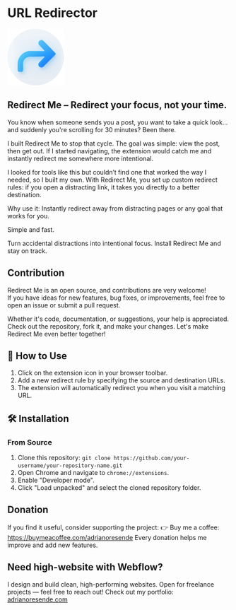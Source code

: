 # URL Redirector

![Redirect Me Icon](images/icon128.png)

## Redirect Me – Redirect your focus, not your time.

You know when someone sends you a post, you want to take a quick look… and suddenly you're scrolling for 30 minutes? Been there.

I built Redirect Me to stop that cycle.
The goal was simple: view the post, then get out.
If I started navigating, the extension would catch me and instantly redirect me somewhere more intentional.

I looked for tools like this but couldn’t find one that worked the way I needed, so I built my own.
With Redirect Me, you set up custom redirect rules: if you open a distracting link, it takes you directly to a better destination.

Why use it:
Instantly redirect away from distracting pages or any goal that works for you.

Simple and fast.

Turn accidental distractions into intentional focus.
Install Redirect Me and stay on track.

## Contribution

Redirect Me is an open source, and contributions are very welcome!  
If you have ideas for new features, bug fixes, or improvements, feel free to open an issue or submit a pull request.

Whether it's code, documentation, or suggestions, your help is appreciated.  
Check out the repository, fork it, and make your changes. Let's make Redirect Me even better together!

## 🚀 How to Use

1.  Click on the extension icon in your browser toolbar.
2.  Add a new redirect rule by specifying the source and destination URLs.
3.  The extension will automatically redirect you when you visit a matching URL.

## 🛠️ Installation

### From Source

1.  Clone this repository: `git clone https://github.com/your-username/your-repository-name.git`
2.  Open Chrome and navigate to `chrome://extensions`.
3.  Enable "Developer mode".
4.  Click "Load unpacked" and select the cloned repository folder.

## Donation

If you find it useful, consider supporting the project:
👉 Buy me a coffee: https://buymeacoffee.com/adrianoresende
Every donation helps me improve and add new features.

## Need high-website with Webflow?

I design and build clean, high-performing websites.
Open for freelance projects — feel free to reach out!
Check out my portfolio: [adrianoresende.com](https://www.adrianoresende.com)
